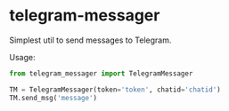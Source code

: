 # telegram-messager


Simplest util to send messages to Telegram.

Usage:
```python
from telegram_messager import TelegramMessager

TM = TelegramMessager(token='token', chatid='chatid')
TM.send_msg('message')
```
